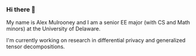 ### Hi there 👋

My name is Alex Mulrooney and I am a senior EE major (with CS and Math minors) at the University of Delaware. 

I'm currently working on research in differential privacy and generalized tensor decompositions.
